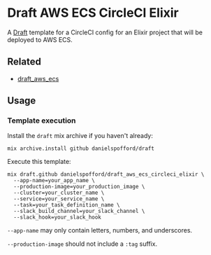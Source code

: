 # Draft AWS ECS CircleCI Elixir

A [Draft](https://github.com/danielspofford/draft) template for a CircleCI
config for an Elixir project that will be deployed to AWS ECS.

## Related

- [draft_aws_ecs](https://github.com/danielspofford/draft_aws_ecs)

## Usage

### Template execution

Install the `draft` mix archive if you haven't already:

```
mix archive.install github danielspofford/draft
```

Execute this template:

```
mix draft.github danielspofford/draft_aws_ecs_circleci_elixir \
  --app-name=your_app_name \
  --production-image=your_production_image \
  --cluster=your_cluster_name \
  --service=your_service_name \
  --task=your_task_definition_name \
  --slack_build_channel=your_slack_channel \
  --slack_hook=your_slack_hook
```

`--app-name` may only contain letters, numbers, and underscores.

`--production-image` should not include a `:tag` suffix.
